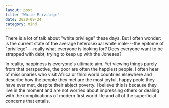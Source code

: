 ```yaml
---
layout: post
title: "White Privilege"
date: 2020-09-24
category: mind
---
```


There is a lot of talk about "white privilege" these days. But I often wonder: is the current state of the average heterosexual white male---the epitome of "privilege"---really what everyone is looking for? Does everyone want to be strapped with debt, trying to keep up with the Joneses?

In reality, happiness is everyone's ultimate aim. Yet viewing things purely from that perspective, the poor are often the happiest people. I often hear of missionaries who visit Africa or third world countries elsewhere and describe how the people they met are the most joyful, happy peole they have ever met, despite their abject poverty. I believe this is because they live in the moment and are not worried about impressing others or dealing with the complications of modern first world life and all of the superficial concerns that entails.
